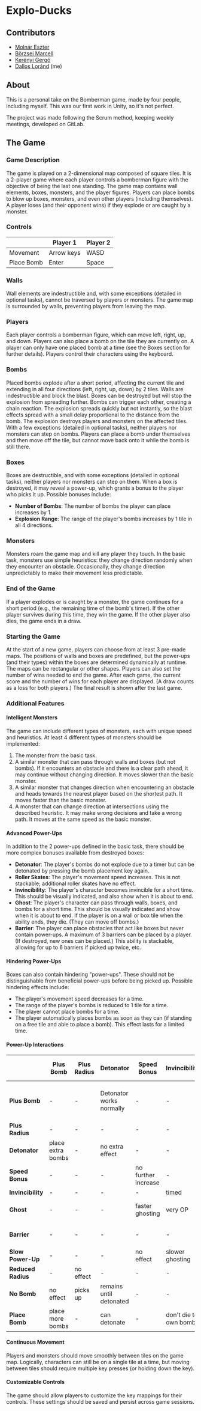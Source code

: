 # Explo-Ducks

## Contributors
* [Molnár Eszter](https://www.facebook.com/molnaresztiii)
* [Börzsei Marcell](https://www.facebook.com/marcell.borzsei)
* [Kerényi Gergő](https://www.facebook.com/kerenyi.gergo)
* [Dallos Loránd](https://www.facebook.com/dallos.lorand) (me)

## About
This is a personal take on the Bomberman game, made by four people, including myself. This was our first work in Unity, so it's not perfect. 

The project was made following the Scrum method, keeping weekly meetings, developed on GitLab.

## The Game
### Game Description
The game is played on a 2-dimensional map composed of square tiles. It is a 2-player game where each player controls a bomberman figure with the objective of being the last one standing. The game map contains wall elements, boxes, monsters, and the player figures. Players can place bombs to blow up boxes, monsters, and even other players (including themselves). A player loses (and their opponent wins) if they explode or are caught by a monster.

### Controls
| | Player 1 | Player 2 |
|---------|-----------|-----------|
| Movement | Arrow keys | WASD |
| Place Bomb | Enter | Space |

### Walls
Wall elements are indestructible and, with some exceptions (detailed in optional tasks), cannot be traversed by players or monsters. The game map is surrounded by walls, preventing players from leaving the map.

### Players
Each player controls a bomberman figure, which can move left, right, up, and down. Players can also place a bomb on the tile they are currently on. A player can only have one placed bomb at a time (see the Boxes section for further details). Players control their characters using the keyboard.

### Bombs
Placed bombs explode after a short period, affecting the current tile and extending in all four directions (left, right, up, down) by 2 tiles. Walls are indestructible and block the blast. Boxes can be destroyed but will stop the explosion from spreading further. Bombs can trigger each other, creating a chain reaction. The explosion spreads quickly but not instantly, so the blast effects spread with a small delay proportional to the distance from the bomb. The explosion destroys players and monsters on the affected tiles. With a few exceptions (detailed in optional tasks), neither players nor monsters can step on bombs. Players can place a bomb under themselves and then move off the tile, but cannot move back onto it while the bomb is still there.

### Boxes
Boxes are destructible, and with some exceptions (detailed in optional tasks), neither players nor monsters can step on them. When a box is destroyed, it may reveal a power-up, which grants a bonus to the player who picks it up. Possible bonuses include:
* **Number of Bombs**: The number of bombs the player can place increases by 1.
* **Explosion Range**: The range of the player's bombs increases by 1 tile in all 4 directions.

### Monsters
Monsters roam the game map and kill any player they touch. In the basic task, monsters use simple heuristics: they change direction randomly when they encounter an obstacle. Occasionally, they change direction unpredictably to make their movement less predictable.

### End of the Game
If a player explodes or is caught by a monster, the game continues for a short period (e.g., the remaining time of the bomb's timer). If the other player survives during this time, they win the game. If the other player also dies, the game ends in a draw.

### Starting the Game
At the start of a new game, players can choose from at least 3 pre-made maps. The positions of walls and boxes are predefined, but the power-ups (and their types) within the boxes are determined dynamically at runtime. The maps can be rectangular or other shapes. Players can also set the number of wins needed to end the game. After each game, the current score and the number of wins for each player are displayed. (A draw counts as a loss for both players.) The final result is shown after the last game.

### Additional Features
#### Intelligent Monsters
The game can include different types of monsters, each with unique speed and heuristics. At least 4 different types of monsters should be implemented:
1. The monster from the basic task.
2. A similar monster that can pass through walls and boxes (but not bombs). If it encounters an obstacle and there is a clear path ahead, it may continue without changing direction. It moves slower than the basic monster.
3. A similar monster that changes direction when encountering an obstacle and heads towards the nearest player based on the shortest path. It moves faster than the basic monster.
4. A monster that can change direction at intersections using the described heuristic. It may make wrong decisions and take a wrong path. It moves at the same speed as the basic monster.

#### Advanced Power-Ups
In addition to the 2 power-ups defined in the basic task, there should be more complex bonuses available from destroyed boxes:
* **Detonator**: The player's bombs do not explode due to a timer but can be detonated by pressing the bomb placement key again.
* **Roller Skates**: The player's movement speed increases. This is not stackable; additional roller skates have no effect.
* **Invincibility**: The player's character becomes invincible for a short time. This should be visually indicated, and also show when it is about to end.
* **Ghost**: The player's character can pass through walls, boxes, and bombs for a short time. This should be visually indicated and show when it is about to end. If the player is on a wall or box tile when the ability ends, they die. (They can move off bombs.)
* **Barrier**: The player can place obstacles that act like boxes but never contain power-ups. A maximum of 3 barriers can be placed by a player. (If destroyed, new ones can be placed.) This ability is stackable, allowing for up to 6 barriers if picked up twice, etc.

#### Hindering Power-Ups
Boxes can also contain hindering "power-ups". These should not be distinguishable from beneficial power-ups before being picked up. Possible hindering effects include:
* The player's movement speed decreases for a time.
* The range of the player's bombs is reduced to 1 tile for a time.
* The player cannot place bombs for a time.
* The player automatically places bombs as soon as they can (if standing on a free tile and able to place a bomb). This effect lasts for a limited time.

#### Power-Up Interactions

| | Plus Bomb | Plus Radius | Detonator | Speed Bonus | Invincibility | Ghost | Barrier | Slow Power-Up | Reduced Radius | No Bomb | Place Bomb |
|-------------|-------------|-----------|-------------|---------------|-------------|-------------|-------------|---------------|---------------|-----------|-------------|
| **Plus Bomb** | - | - | Detonator works normally | - | - | - | extra bomb but barrier count remains | - | can't place bombs | place more bombs |
| **Plus Radius** | - | - | - | - | - | - | - | radius = 1 | - | - |
| **Detonator** | place extra bombs | - | no extra effect | - | - | - | first placement detonates | - | sucks | can detonate bombs |
| **Speed Bonus** | - | - | - | no further increase | - | faster ghosting | - | revert to normal speed | - | - | - |
| **Invincibility** | - | - | - | - | timed | very OP | - | - | - | - | - |
| **Ghost** | - | - | - | faster ghosting | very OP | timed | can place barriers | slower ghosting | - | can place barriers | |
| **Barrier** | - | - | - | - | - | can place barriers | barrier count increases | - | can place barriers | can place barriers |
| **Slow Power-Up** | - | - | - | no effect | slower ghosting | - | timed | - | - | - |
| **Reduced Radius** | - | no effect | - | - | - | - | - | timed | radius = 1 | no bomb | - |
| **No Bomb** | no effect | picks up | remains until detonated | - | - | - | can place barriers | - | no bomb | timed | no bomb placement |
| **Place Bomb** | place more bombs | - | can detonate | - | don't die to own bombs | can place barriers | - | - | - | timed |

#### Continuous Movement
Players and monsters should move smoothly between tiles on the game map. Logically, characters can still be on a single tile at a time, but moving between tiles should require multiple key presses (or holding down the key).

#### Customizable Controls
The game should allow players to customize the key mappings for their controls. These settings should be saved and persist across game sessions.
